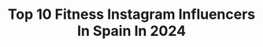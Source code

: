 ---
title: Top 10 Fitness Instagram Influencers In Spain In 2024
description: >-
  Find top fitness Instagram influencers in Spain in 2024. Most popular hashtags: #reelsinstagram #workout #recetassaludables.
platform: Instagram
hits: 736
text_top: See the best Instagram profiles on inBeat.
text_bottom: Our search engine has 736 Instagram influencers like this in Spain for you to contact.
profiles:
  - username: "tileh_pacbro"
    fullname: >-
      Tileh Pacbro
    bio: >-
      🇰🇪🇪🇸 Dancepreneur | Lifestyle | Fitness . CEO @litdance98 , @98reelz co 🧰80M+ Youtube views 📩deuxoti@gmail.com
    location: "Spain"
    followers: 243789
    engagement: 536
    commentsToLikes: 0.019998
    id: ckap2i52wyxnk0i78e5k20j0h
    verified: false
    hashtags: "#rockthatflava, #workoutmotivation, #paidpartnershipwitheabl, #letsbeclear"
  - username: "jezzifr"
    fullname: >-
      Jessica Ferreiras
    bio: >-
      🇩🇴 | Fitness Coach | Nutrición Deportiva ¡Descubre tu potencial conmigo!
    location: "Spain"
    followers: 624611
    engagement: 415
    commentsToLikes: 0.008763
    id: ck5hd2c2yl5400i113j4g4dda
    verified: false
    hashtags: "#healthylifestyle, #funnyvideos, #couplegoals, #pregnant"
  - username: "sonjaaiello"
    fullname: >-
      SONJA AIELLO 🇫🇮
    bio: >-
      Fitness online coach 💖 @teamsonjaaiello
    location: "Spain"
    followers: 75970
    engagement: 673
    commentsToLikes: 0.003538
    id: ck5qa5wf4epdd0i117jvjyhnj
    verified: false
    hashtags: "#teamsonjaaiello, #icaniwill, #iciw, #selfcareaunday"
  - username: "benjaminalldis"
    fullname: >-
      Ben Alldis
    bio: >-
      👟@onepeloton Instructor & Training Specialist🇬🇧 🤘🏽Fitness, Nutrition & High Performance Coach 🌃Ex Private Equity Guy Order My Book Below👇🏼
    location: "Spain"
    followers: 278910
    engagement: 503
    commentsToLikes: 0.016630
    id: ck5zrr2tfx3th0i148b4ss4em
    verified: false
    hashtags: "#quotestagram, #pelotoninstructor, #chronicillness, #podcast"
  - username: "jaratotto"
    fullname: >-
      Jara Tottò
    bio: >-
      Maquilladora Pro 🌿 Cuenta Fitness 🏋🏻‍♀️>> @testarossafit Photo & Makeup Lover 🤎 jaram.makeup@gmail.com 📩
    location: "Spain"
    followers: 11129
    engagement: 543
    commentsToLikes: 0.020544
    id: clo09mm7h9dvd0j08rj7kd1ka
    verified: false
    hashtags: "#makeupartists, #makeup, #makeupidea, #makeuplovers"
  - username: "laraibarra_"
    fullname: >-
      LARA IBARRA
    bio: >-
      DIETISTA / Ponte en forma conmigo desde una perspectiva de salud y equilibrio 💗 @mioo.fitness Prozis -10% código LARITA
    location: "Spain"
    followers: 231877
    engagement: 656
    commentsToLikes: 0.006165
    id: ck5c3dzi6z4tv0i11r7m8y94k
    verified: false
    hashtags: "#verano2021, #myprotein, #estilodevidasaludable, #recetasfaciles"
  - username: "_nikol_k"
    fullname: >-
      Niki z FITFAB Strong
    bio: >-
      O pohybu lidsky a s pořádnou dávkou sarkasmu a reality 🏃🏼‍♀️ Jsem 1/4 týmu @fitfabstrong.cz a fitness trenér
    location: "Spain"
    followers: 11947
    engagement: 699
    commentsToLikes: 0.019164
    id: ck6ts965u3fw40j71a2o8y36e
    verified: false
    hashtags: "#reels, #leto, #workout, #fitgirl"
  - username: "cescescola"
    fullname: >-
      Cesc Escolà
    bio: >-
      🏋🏼‍♂️ Fitness Trainer Tv Spain 📺 #MuéveteEnCasa #FitMés @elconquis_rtve & #OT2020 📖 Mi libro #MuchoMásQueFitness 📩 fitcesc@gmail.com 🦁 @kiwiescola
    location: "Spain"
    followers: 218847
    engagement: 653
    commentsToLikes: 0.008097
    id: ck5zp6rlvs3e90i14iqqe47p9
    verified: false
    hashtags: "#muchom, #elconquistador, #love, #coligasfast"
  - username: "jobstevens"
    fullname: >-
      Job Stevens
    bio: >-
      Fashion | Fitness | Travel Athlete @bodyandfit_nl | code: job10
    location: "Spain"
    followers: 229663
    engagement: 1258
    commentsToLikes: 0.008897
    id: closq438rnijk0j08f46qk7x3
    verified: false
    hashtags: "#fallfashion, #ootd, #menwithclass, #outfitinspo"
  - username: "rvbengarcia"
    fullname: >-
      RUBÉN GARCÍA | #elgymyelñam
    bio: >-
      🔥 | workouts • recetas • fitness tips 💪🏻 | Mi app: FIT AND DELICIOUS 📲↓Consigue tu cambio físico conmigo 🍌 | @naturitas.es & @prozis 10%: rvbengarcia
    location: "Spain"
    followers: 1180356
    engagement: 519
    commentsToLikes: 0.014926
    id: ck0w38xnys6fr0i1975eszffi
    verified: false
    hashtags: "#snackfit, #comidafit, #sugarfree, #snacksaludable"
---